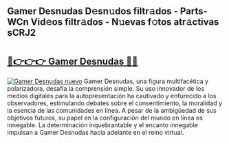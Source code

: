 ## Gamer Desnudas D𝚎sn𝚞dos filtr𝚊dos - Parts-WCn Vid𝚎os filtr𝚊dos - N𝚞evas f𝚘tos atr𝚊ctivas sCRJ2

# <h2><a href="http://mb1luc.tromn.icu/?c=Gamer+Desnudas">🔗👉👉👉 Gamer Desnudas 🔗🔗</a></h2>

[![Gamer Desnudas nuevo](https://i.imgur.com/pEAQMta.gif)](http://mb1luc.tromn.icu/?c=Gamer+Desnudas)
Gamer Desnudas, una figura multifacética y polarizadora, desafía la comprensión simple. Su uso innovador de los medios digitales para la autopresentación ha cautivado y enfurecido a los observadores, estimulando debates sobre el consentimiento, la moralidad y la esencia de las comunidades en línea. A pesar de la ambigüedad de sus objetivos futuros, su papel en la configuración del mundo en línea es innegable. La determinación inquebrantable y el encanto innegable impulsan a Gamer Desnudas hacia adelante en el reino virtual.
